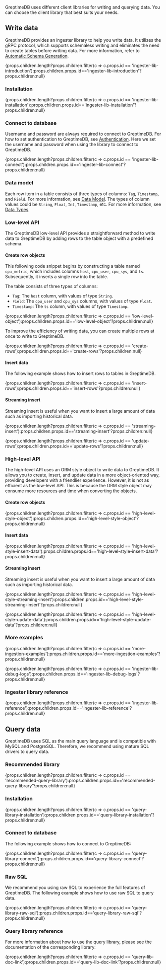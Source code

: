 
GreptimeDB uses different client libraries for writing and querying data.
You can choose the client library that best suits your needs.

## Write data

GreptimeDB provides an ingester library to help you write data.
It utilizes the gRPC protocol,
which supports schemaless writing and eliminates the need to create tables before writing data.
For more information, refer to [Automatic Schema Generation](/user-guide/write-data/overview.md#automatic-schema-generation).

{props.children.length?props.children.filter(c => c.props.id == 'ingester-lib-introduction'):props.children.props.id=='ingester-lib-introduction'?props.children:null}

### Installation

{props.children.length?props.children.filter(c => c.props.id == 'ingester-lib-installation'):props.children.props.id=='ingester-lib-installation'?props.children:null}

### Connect to database

Username and password are always required to connect to GreptimeDB.
For how to set authentication to GreptimeDB, see [Authentication](/user-guide/clients/authentication.md).
Here we set the username and password when using the library to connect to GreptimeDB.

{props.children.length?props.children.filter(c => c.props.id == 'ingester-lib-connect'):props.children.props.id=='ingester-lib-connect'?props.children:null}

### Data model

Each row item in a table consists of three types of columns: `Tag`, `Timestamp`, and `Field`. For more information, see [Data Model](/user-guide/concepts/data-model.md).
The types of column values could be `String`, `Float`, `Int`, `Timestamp`, etc. For more information, see [Data Types](/reference/sql/data-types.md).

### Low-level API

The GreptimeDB low-level API provides a straightforward method to write data to GreptimeDB 
by adding rows to the table object with a predefined schema.

#### Create row objects

This following code snippet begins by constructing a table named `cpu_metric`,
which includes columns `host`, `cpu_user`, `cpu_sys`, and `ts`. 
Subsequently, it inserts a single row into the table.

The table consists of three types of columns:

- `Tag`: The `host` column, with values of type `String`.
- `Field`: The `cpu_user` and `cpu_sys` columns, with values of type `Float`.
- `Timestamp`: The `ts` column, with values of type `Timestamp`.

{props.children.length?props.children.filter(c => c.props.id == 'low-level-object'):props.children.props.id=='low-level-object'?props.children:null}

To improve the efficiency of writing data, you can create multiple rows at once to write to GreptimeDB.

{props.children.length?props.children.filter(c => c.props.id == 'create-rows'):props.children.props.id=='create-rows'?props.children:null}

#### Insert data

The following example shows how to insert rows to tables in GreptimeDB.

{props.children.length?props.children.filter(c => c.props.id == 'insert-rows'):props.children.props.id=='insert-rows'?props.children:null}

#### Streaming insert

Streaming insert is useful when you want to insert a large amount of data such as importing historical data.

{props.children.length?props.children.filter(c => c.props.id == 'streaming-insert'):props.children.props.id=='streaming-insert'?props.children:null}

{props.children.length?props.children.filter(c => c.props.id == 'update-rows'):props.children.props.id=='update-rows'?props.children:null}

<!-- TODO ### Delete Metrics -->

### High-level API

The high-level API uses an ORM style object to write data to GreptimeDB.
It allows you to create, insert, and update data in a more object-oriented way,
providing developers with a friendlier experience.
However, it is not as efficient as the low-level API.
This is because the ORM style object may consume more resources and time when converting the objects.

#### Create row objects

{props.children.length?props.children.filter(c => c.props.id == 'high-level-style-object'):props.children.props.id=='high-level-style-object'?props.children:null}

#### Insert data

{props.children.length?props.children.filter(c => c.props.id == 'high-level-style-insert-data'):props.children.props.id=='high-level-style-insert-data'?props.children:null}

#### Streaming insert

Streaming insert is useful when you want to insert a large amount of data such as importing historical data.

{props.children.length?props.children.filter(c => c.props.id == 'high-level-style-streaming-insert'):props.children.props.id=='high-level-style-streaming-insert'?props.children:null}

{props.children.length?props.children.filter(c => c.props.id == 'high-level-style-update-data'):props.children.props.id=='high-level-style-update-data'?props.children:null}

### More examples

{props.children.length?props.children.filter(c => c.props.id == 'more-ingestion-examples'):props.children.props.id=='more-ingestion-examples'?props.children:null}

{props.children.length?props.children.filter(c => c.props.id == 'ingester-lib-debug-logs'):props.children.props.id=='ingester-lib-debug-logs'?props.children:null}

### Ingester library reference

{props.children.length?props.children.filter(c => c.props.id == 'ingester-lib-reference'):props.children.props.id=='ingester-lib-reference'?props.children:null}

## Query data

GreptimeDB uses SQL as the main query language and is compatible with MySQL and PostgreSQL.
Therefore, we recommend using mature SQL drivers to query data.

### Recommended library

{props.children.length?props.children.filter(c => c.props.id == 'recommended-query-library'):props.children.props.id=='recommended-query-library'?props.children:null}

### Installation

{props.children.length?props.children.filter(c => c.props.id == 'query-library-installation'):props.children.props.id=='query-library-installation'?props.children:null}

### Connect to database

The following example shows how to connect to GreptimeDB:

{props.children.length?props.children.filter(c => c.props.id == 'query-library-connect'):props.children.props.id=='query-library-connect'?props.children:null}

### Raw SQL

We recommend you using raw SQL to experience the full features of GreptimeDB.
The following example shows how to use raw SQL to query data.

{props.children.length?props.children.filter(c => c.props.id == 'query-library-raw-sql'):props.children.props.id=='query-library-raw-sql'?props.children:null}

### Query library reference

For more information about how to use the query library, please see the documentation of the corresponding library:

{props.children.length?props.children.filter(c => c.props.id == 'query-lib-doc-link'):props.children.props.id=='query-lib-doc-link'?props.children:null}
